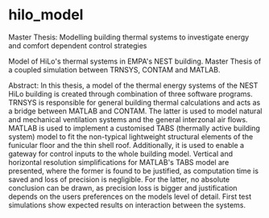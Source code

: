 # hilo_model
Master Thesis: Modelling building thermal systems to investigate energy and comfort dependent control strategies

Model of HiLo's thermal systems in EMPA's NEST building. Master Thesis of a coupled simulation between TRNSYS, CONTAM and MATLAB.

Abstract:
In this thesis, a model of the thermal energy systems of the NEST HiLo building is created through combination of three software programs. TRNSYS is responsible for general building thermal calculations and acts as a bridge between MATLAB and CONTAM. The latter is used to model natural and mechanical ventilation systems and the general interzonal air flows. MATLAB is used to implement a customised TABS (thermally active building system) model to fit the non-typical lightweight structural elements of the funicular floor and the thin shell roof. Additionally, it is used to enable a gateway for control inputs to the whole building model. Vertical and horizontal resolution simplifications for MATLAB's TABS model are presented, where the former is found to be justified, as computation time is saved and loss of precision is negligible. For the latter, no absolute conclusion can be drawn, as precision loss is bigger and justification depends on the users preferences on the models level of detail. First test simulations show expected results on interaction between the systems.
